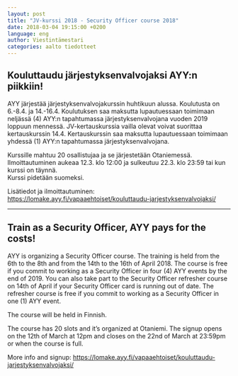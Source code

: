 ```yaml
---
layout: post
title: "JV-kurssi 2018 - Security Officer course 2018"
date: 2018-03-04 19:15:00 +0200
language: eng
author: Viestintämestari
categories: aalto tiedotteet
---
```

## Kouluttaudu järjestyksenvalvojaksi AYY:n piikkiin!

AYY järjestää järjestyksenvalvojakurssin huhtikuun alussa. Koulutusta on 6.-8.4. ja 14.-16.4. Koulutuksen saa maksutta lupautuessaan toimimaan neljässä (4) AYY:n tapahtumassa järjestyksenvalvojana vuoden 2019 loppuun mennessä. JV-kertauskurssia vailla olevat voivat suorittaa kertauskurssin 14.4. Kertauskurssin saa maksutta lupautuessaan toimimaan yhdessä (1) AYY:n tapahtumassa järjestyksenvalvojana.

Kurssille mahtuu 20 osallistujaa ja se järjestetään Otaniemessä.<br>
Ilmoittautuminen aukeaa 12.3. klo 12:00 ja sulkeutuu 22.3. klo 23:59 tai kun kurssi on täynnä.<br>
Kurssi pidetään suomeksi.

Lisätiedot ja ilmoittautuminen: <https://lomake.ayy.fi/vapaaehtoiset/kouluttaudu-jarjestyksenvalvojaksi/>

---

## Train as a Security Officer, AYY pays for the costs!
AYY is organizing a Security Officer course. The training is held from the 6th to the 8th and from the 14th to the 16th of April 2018. The course is free if you commit to working as a Security Officer in four (4) AYY events by the end of 2019. You can also take part to the Security Officer refresher course on 14th of April if your Security Officer card is running out of date. The refresher course is free if you commit to working as a Security Officer in one (1) AYY event.

The course will be held in Finnish.

The course has 20 slots and it’s organized at Otaniemi. The signup opens on the 12th of March at 12pm and closes on the 22nd of March at 23:59pm or when the course is full.

More info and signup: <https://lomake.ayy.fi/vapaaehtoiset/kouluttaudu-jarjestyksenvalvojaksi/>